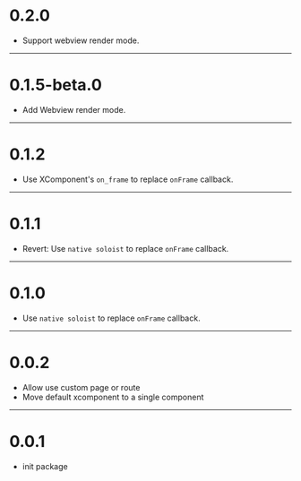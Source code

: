 # 0.2.0
- Support webview render mode.

---
# 0.1.5-beta.0
- Add Webview render mode.

---
# 0.1.2
- Use XComponent's `on_frame` to replace `onFrame` callback.

---
# 0.1.1
- Revert: Use `native soloist` to replace `onFrame` callback.

---
# 0.1.0
- Use `native soloist` to replace `onFrame` callback.

---
# 0.0.2
- Allow use custom page or route
- Move default xcomponent to a single component

--- 
# 0.0.1
- init package